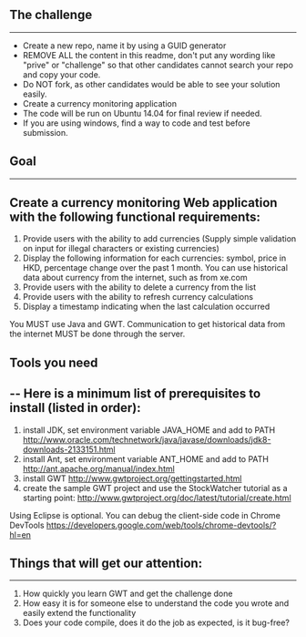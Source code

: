 ## The challenge
---
* Create a new repo, name it by using a GUID generator
* REMOVE ALL the content in this readme, don't put any wording like "prive" or "challenge" so that other candidates cannot search your repo and copy your code.
* Do NOT fork, as other candidates would be able to see your solution easily.
* Create a currency monitoring application
* The code will be run on Ubuntu 14.04 for final review if needed.
* If you are using windows, find a way to code and test before submission.


## Goal
---
Create a currency monitoring Web application with the following functional requirements:
-
1. Provide users with the ability to add currencies (Supply simple validation on input for illegal characters or existing currencies)
2. Display the following information for each currencies: symbol, price in HKD, percentage change over the past 1 month. You can use  historical data about currency from the internet, such as from xe.com
3. Provide users with the ability to delete a currency from the list
3. Provide users with the ability to refresh currency calculations
4. Display a timestamp indicating when the last calculation occurred

You MUST use Java and GWT.
Communication to get historical data from the internet MUST be done through the server. 

## Tools you need
--
Here is a minimum list of prerequisites to install (listed in order):
---
1. install JDK, set environment variable JAVA_HOME and add to PATH
	http://www.oracle.com/technetwork/java/javase/downloads/jdk8-downloads-2133151.html
2. install Ant, set environment variable ANT_HOME and add to PATH
	http://ant.apache.org/manual/index.html
3. install GWT
	http://www.gwtproject.org/gettingstarted.html
4. create the sample GWT project and use the StockWatcher tutorial as a starting point:
	http://www.gwtproject.org/doc/latest/tutorial/create.html

Using Eclipse is optional. You can debug the client-side code in Chrome DevTools
	https://developers.google.com/web/tools/chrome-devtools/?hl=en


## Things that will get our attention:
---
1. How quickly you learn GWT and get the challenge done
2. How easy it is for someone else to understand the code you wrote and easily extend the functionality
3. Does your code compile, does it do the job as expected, is it bug-free?

